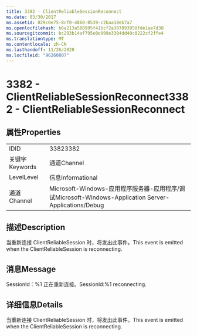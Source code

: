 ```yaml
---
title: 3382 - ClientReliableSessionReconnect
ms.date: 03/30/2017
ms.assetid: 029c0e75-8cf0-4860-8539-c2baa18eb7a7
ms.openlocfilehash: b6a213a588995f41bcf2a387893958fde1ae7d38
ms.sourcegitcommit: bc293b14af795e0e999e3304dd40c0222cf2ffe4
ms.translationtype: MT
ms.contentlocale: zh-CN
ms.lasthandoff: 11/26/2020
ms.locfileid: "96260807"
---
```

# <a name="3382---clientreliablesessionreconnect"></a><span data-ttu-id="caf8a-102">3382 - ClientReliableSessionReconnect</span><span class="sxs-lookup"><span data-stu-id="caf8a-102">3382 - ClientReliableSessionReconnect</span></span>

## <a name="properties"></a><span data-ttu-id="caf8a-103">属性</span><span class="sxs-lookup"><span data-stu-id="caf8a-103">Properties</span></span>  
  
|||  
|-|-|  
|<span data-ttu-id="caf8a-104">ID</span><span class="sxs-lookup"><span data-stu-id="caf8a-104">ID</span></span>|<span data-ttu-id="caf8a-105">3382</span><span class="sxs-lookup"><span data-stu-id="caf8a-105">3382</span></span>|  
|<span data-ttu-id="caf8a-106">关键字</span><span class="sxs-lookup"><span data-stu-id="caf8a-106">Keywords</span></span>|<span data-ttu-id="caf8a-107">通道</span><span class="sxs-lookup"><span data-stu-id="caf8a-107">Channel</span></span>|  
|<span data-ttu-id="caf8a-108">Level</span><span class="sxs-lookup"><span data-stu-id="caf8a-108">Level</span></span>|<span data-ttu-id="caf8a-109">信息</span><span class="sxs-lookup"><span data-stu-id="caf8a-109">Informational</span></span>|  
|<span data-ttu-id="caf8a-110">通道</span><span class="sxs-lookup"><span data-stu-id="caf8a-110">Channel</span></span>|<span data-ttu-id="caf8a-111">Microsoft-Windows-应用程序服务器-应用程序/调试</span><span class="sxs-lookup"><span data-stu-id="caf8a-111">Microsoft-Windows-Application Server-Applications/Debug</span></span>|  
  
## <a name="description"></a><span data-ttu-id="caf8a-112">描述</span><span class="sxs-lookup"><span data-stu-id="caf8a-112">Description</span></span>  

 <span data-ttu-id="caf8a-113">当重新连接 ClientReliableSession 时，将发出此事件。</span><span class="sxs-lookup"><span data-stu-id="caf8a-113">This event is emitted when the ClientReliableSession is reconnecting.</span></span>  
  
## <a name="message"></a><span data-ttu-id="caf8a-114">消息</span><span class="sxs-lookup"><span data-stu-id="caf8a-114">Message</span></span>  

 <span data-ttu-id="caf8a-115">SessionId：%1 正在重新连接。</span><span class="sxs-lookup"><span data-stu-id="caf8a-115">SessionId:%1 reconnecting.</span></span>  
  
## <a name="details"></a><span data-ttu-id="caf8a-116">详细信息</span><span class="sxs-lookup"><span data-stu-id="caf8a-116">Details</span></span>  

 <span data-ttu-id="caf8a-117">当重新连接 ClientReliableSession 时，将发出此事件。</span><span class="sxs-lookup"><span data-stu-id="caf8a-117">This event is emitted when the ClientReliableSession is reconnecting.</span></span>
